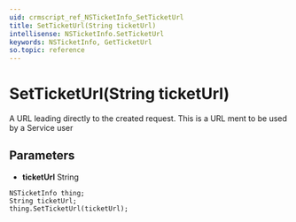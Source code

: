 ```yaml
---
uid: crmscript_ref_NSTicketInfo_SetTicketUrl
title: SetTicketUrl(String ticketUrl)
intellisense: NSTicketInfo.SetTicketUrl
keywords: NSTicketInfo, GetTicketUrl
so.topic: reference
---
```


# SetTicketUrl(String ticketUrl)

A URL leading directly to the created request. This is a URL ment to be used by a Service user

## Parameters

* **ticketUrl** String

```crmscript
NSTicketInfo thing;
String ticketUrl;
thing.SetTicketUrl(ticketUrl);
```

